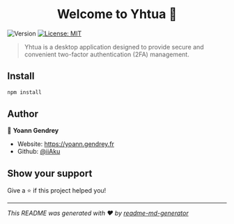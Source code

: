 <h1 align="center">Welcome to Yhtua 👋</h1>
<p>
  <img alt="Version" src="https://img.shields.io/badge/version-0.0.1-blue.svg?cacheSeconds=2592000" />
  <a href="#" target="_blank">
    <img alt="License: MIT" src="https://img.shields.io/badge/License-MIT-yellow.svg" />
  </a>
</p>

> Yhtua is a desktop application designed to provide secure and convenient two-factor authentication (2FA) management.

## Install

```sh
npm install
```

## Author

👤 **Yoann Gendrey**

* Website: https://yoann.gendrey.fr
* Github: [@iiAku](https://github.com/iiAku)

## Show your support

Give a ⭐️ if this project helped you!

***
_This README was generated with ❤️ by [readme-md-generator](https://github.com/kefranabg/readme-md-generator)_